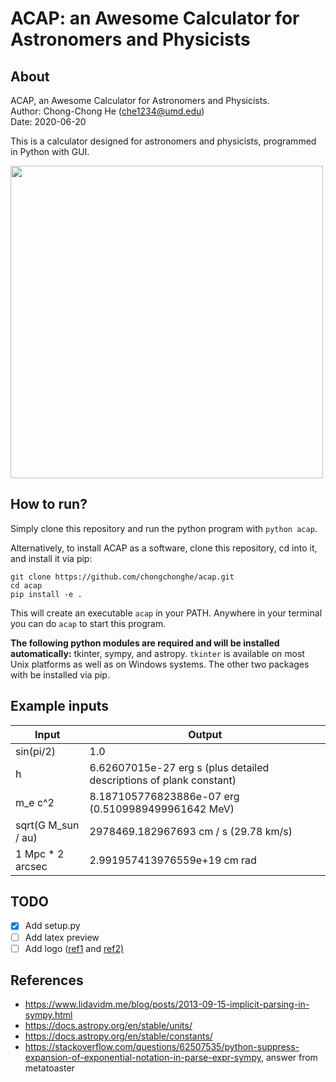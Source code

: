 # ACAP: an Awesome Calculator for Astronomers and Physicists

## About

ACAP, an Awesome Calculator for Astronomers and Physicists.  
Author: Chong-Chong He (che1234@umd.edu)  
Date: 2020-06-20

This is a calculator designed for astronomers and physicists,
programmed in Python with GUI.

<img src="https://user-images.githubusercontent.com/24463821/87982584-0295ae80-caa5-11ea-9319-2da2b9ef2ea9.gif" width="500">

## How to run?

Simply clone this repository and run the python program with `python
acap`.

Alternatively, to install ACAP as a software, clone this repository, cd
into it, and install it via pip:

```
git clone https://github.com/chongchonghe/acap.git
cd acap
pip install -e .
```

This will create an executable `acap` in your PATH. Anywhere in
your terminal you can do `acap` to start this program.

**The following python modules are required and will be installed
automatically:** tkinter, sympy, and astropy. `tkinter` is available
on most Unix platforms as well as on Windows systems. The other two
packages with be installed via pip.

## Example inputs

| Input              | Output                                                       |
| ------------------ | ------------------------------------------------------------ |
| sin(pi/2)          | 1.0                                                          |
| h                  | 6.62607015e-27 erg s (plus detailed descriptions of plank constant) |
| m_e c^2            | 8.187105776823886e-07 erg (0.5109989499961642 MeV)           |
| sqrt(G M_sun / au) | 2978469.182967693 cm / s (29.78 km/s)                        |
| 1 Mpc * 2 arcsec   | 2.991957413976559e+19 cm rad                                 |


## TODO

- [X] Add setup.py
- [ ] Add latex preview
- [ ] Add logo ([ref1](https://www.c-sharpcorner.com/blogs/create-application-title-and-icon-in-python-gui) and [ref2)](https://stackoverflow.com/questions/22618156/how-to-replace-the-python-logo-in-a-tkinter-based-python-gui-app)

## References

- https://www.lidavidm.me/blog/posts/2013-09-15-implicit-parsing-in-sympy.html
- https://docs.astropy.org/en/stable/units/
- https://docs.astropy.org/en/stable/constants/
- https://stackoverflow.com/questions/62507535/python-suppress-expansion-of-exponential-notation-in-parse-expr-sympy, answer from metatoaster

